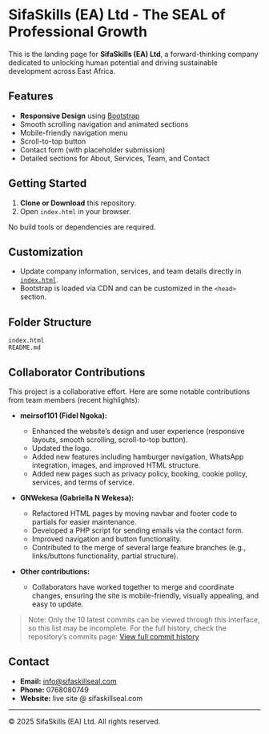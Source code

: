 # SifaSkills (EA) Ltd - The SEAL of Professional Growth

This is the landing page for **SifaSkills (EA) Ltd**, a forward-thinking company dedicated to unlocking human potential and driving sustainable development across East Africa.

## Features

- **Responsive Design** using [Bootstrap](https://getbootstrap.com/)
- Smooth scrolling navigation and animated sections
- Mobile-friendly navigation menu
- Scroll-to-top button
- Contact form (with placeholder submission)
- Detailed sections for About, Services, Team, and Contact

## Getting Started

1. **Clone or Download** this repository.
2. Open `index.html` in your browser.

No build tools or dependencies are required.

## Customization

- Update company information, services, and team details directly in [`index.html`](index.html).
- Bootstrap is loaded via CDN and can be customized in the `<head>` section.

## Folder Structure

```
index.html
README.md
```

## Collaborator Contributions

This project is a collaborative effort. Here are some notable contributions from team members (recent highlights):

- **meirsof101 (Fidel Ngoka):**
  - Enhanced the website’s design and user experience (responsive layouts, smooth scrolling, scroll-to-top button).
  - Updated the logo.
  - Added new features including hamburger navigation, WhatsApp integration, images, and improved HTML structure.
  - Added new pages such as privacy policy, booking, cookie policy, services, and terms of service.

- **GNWekesa (Gabriella N Wekesa):**
  - Refactored HTML pages by moving navbar and footer code to partials for easier maintenance.
  - Developed a PHP script for sending emails via the contact form.
  - Improved navigation and button functionality.
  - Contributed to the merge of several large feature branches (e.g., links/buttons functionality, partial structure).

- **Other contributions:**
  - Collaborators have worked together to merge and coordinate changes, ensuring the site is mobile-friendly, visually appealing, and easy to update.

> Note: Only the 10 latest commits can be viewed through this interface, so this list may be incomplete. For the full history, check the repository’s commits page: [View full commit history](htt[...])

## Contact

- **Email:** info@sifaskillseal.com
- **Phone:** 0768080749
- **Website:** live site @ sifaskillseal.com

---

&copy; 2025 SifaSkills (EA) Ltd. All rights reserved.